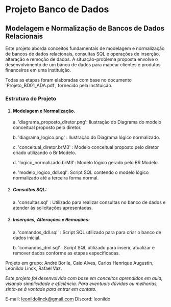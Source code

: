 # Projeto Banco de Dados
## Modelagem e Normalização de Bancos de Dados Relacionais

Este projeto aborda conceitos fundamentais de modelagem e normalização de bancos de dados relacionais, consultas SQL e operações de inserção, alteração e remoção de dados. A situação-problema proposta envolve o desenvolvimento de um banco de dados para mapear clientes e produtos financeiros em uma instituição.

Todas as etapas foram elaboradas com base no documento 'Projeto_BD01_ADA.pdf', fornecido pela instituição.

### Estrutura do Projeto

1. #### Modelagem e Normalização.

   a. 'diagrama_proposto_diretor.png': Ilustração do Diagrama do modelo conceitual proposto pelo diretor.

   b. 'diagrama_logico.png' : Ilustração do Diagrama lógico normalizado.
  
   c. 'conceitual_diretor.brM3' : Modelo conceitual proposto pelo diretor criado utilizando o Br Modelo.
     
   d. 'logico_normalizado.brM3': Modelo lógico gerado pelo BR Modelo.  

   e. 'modelo_logico_ddl.sql': Script SQL contendo o modelo lógico normalizado até a terceira forma normal.


2. ##### Consultas SQL:

   a. 'consultas.sql' : Utilizado para realizar consultas no banco de dados e atender às solicitações apresentadas.


3. ##### Inserções, Alterações e Remoções:

   a. 'comandos_ddl.sql' : Script SQL utilizado para para criar o banco de dados inicial.
   
   b. 'comandos_dml.sql' : Script SQL utilizado para inserir, atualizar e remover dados conforme as etapas especificadas.

Projeto em grupo:
André Borile,
Caio Alves,
Carlos Henrique Augustin,
Leonildo Linck,
Rafael Vaz.


_Este projeto foi desenvolvido com base em conceitos aprendidos em aula, visando simplicidade e eficiência. Para eventuais dúvidas ou melhorias, sinta-se à vontade para entrar em contato._


E-mail: leonildolinck@gmail.com
Discord: leonildo
